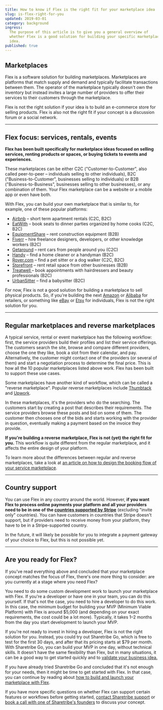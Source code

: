 ```yaml
---
title: How to know if Flex is the right fit for your marketplace idea
slug: is-flex-right-for-you
updated: 2019-03-01
category: background
ingress:
  The purpose of this article is to give you a general overview of
  whether Flex is a good solution for building your specific marketplace
  idea.
published: true
---
```


## Marketplaces

Flex is a software solution for building marketplaces. Marketplaces are
platforms that match supply and demand and typically facilitate
transactions between them. The operator of the marketplace typically
doesn't own the inventory but instead invites a large number of
providers to offer their services to their customers through the
marketplace.

Flex is not the right solution if your idea is to build an e-commerce
store for selling products. Flex is also not the right fit if your
concept is a discussion forum or a social network.

---

## Flex focus: services, rentals, events

**Flex has been built specifically for marketplace ideas focused on
selling services, renting products or spaces, or buying tickets to
events and experiences.**

These marketplaces can be either C2C ("Customer-to-Customer", also
called peer-to-peer – individuals selling to other individuals), B2C
("Business-to-Customer", businesses selling to individuals) or B2B
("Business-to-Business", businesses selling to other businesses), or any
combination of them. Your Flex marketplace can be a website or a mobile
app or even have both.

With Flex, you can build your own marketplace that is similar to, for
example, one of these popular platforms:

- [Airbnb](https://www.airbnb.com/) – short term apartment rentals (C2C,
  B2C)
- [EatWith](https://www.eatwith.com/) – book seats to dinner parties
  organized by home cooks (C2C, B2C)
- [EquipmentShare](https://www.equipmentshare.com/) – rent construction
  equipment (B2B)
- [Fiverr](https://www.fiverr.com/) – hire freelance designers,
  developers, or other knowledge workers (B2C)
- [Getaround](https://www.getaround.com/) – rent cars from people around
  you (C2C)
- [Handy](https://www.handy.com) – find a home cleaner or a handyman
  (B2C)
- [Rover.com](https://www.rover.com/) – find a pet sitter or a dog
  walker (C2C, B2C)
- [Storefront](https://www.thestorefront.com/) – rent retail space from
  other businesses (B2B)
- [Treatwell ](https://www.treatwell.co.uk/)– book appointments with
  hairdressers and beauty professionals (B2C)
- [UrbanSitter](https://www.urbansitter.com/) – find a babysitter (B2C)

For now, Flex is not a good solution for building a marketplace to sell
physical products. So, if you're building the next
[Amazon](https://www.amazon.com/) or [Alibaba](https://www.alibaba.com)
for retailers, or something like [eBay](https://www.ebay.com/) or
[Etsy](https://www.etsy.com/) for individuals, Flex is not the right
solution for you.

---

## Regular marketplaces and reverse marketplaces

A typical service, rental or event marketplace has the following
workflow: first, the service providers build their profiles and list
their service offerings. The customers search the site, browse and
compare different providers, choose the one they like, book a slot from
their calendar, and pay. Alternatively, the customer might contact one
of the providers (or several of them) and start a negotiation process to
determine the final price. This is how all the 10 popular marketplaces
listed above work. Flex has been built to support these use cases.

Some marketplaces have another kind of workflow, which can be called a
"reverse marketplace". Popular reverse marketplaces include
[Thumbtack](https://www.thumbtack.com/) and
[Upwork](https://upwork.com/).

In these marketplaces, it's the providers who do the searching. The
customers start by creating a post that describes their requirements.
The service providers browse these posts and bid on some of them. The
customer then chooses one of the bids and starts working with the
provider in question, eventually making a payment based on the invoice
they provide.

**If you're building a reverse marketplace, Flex is not (yet) the right
fit for you.** This workflow is quite different from the regular
marketplace, and it affects the entire design of your platform.

To learn more about the differences between regular and reverse
marketplaces, take a look at
[an article on how to design the booking flow of your service marketplace](https://www.sharetribe.com/academy/design-booking-flow-service-marketplace/).

---

## Country support

You can use Flex in any country around the world. However, **if you want
Flex to process online payments your platform and all your providers
need to be in one of the
[countries supported by Stripe](https://stripe.com/global)** (excluding
"invite only" countries). You can have customers in countries that
Stripe doesn't support, but if providers need to receive money from your
platform, they have to be in a Stripe-supported country.

In the future, it will likely be possible for you to integrate a payment
gateway of your choice to Flex, but this is not possible yet.

---

## Are you ready for Flex?

If you've read everything above and concluded that your marketplace
concept matches the focus of Flex, there's one more thing to consider:
are you currently at a stage where you need Flex?

You need to do some custom development work to launch your marketplace
with Flex. If you're a developer or have one in your team, you can do
this yourself. If that's not the case, you need to hire a developer to
do this work. In this case, the minimum budget for building your MVP
(Minimum Viable Platform) with Flex is around \$5,000 (and depending on
your exact requirements, the cost could be a lot more). Typically, it
takes 1–2 months from the day you start development to launch your MVP.

If you're not ready to invest in hiring a developer, Flex is not the
right solution for you. Instead, you could try out Sharetribe Go, which
is free to test for the first 30 days, and after that its pricing starts
at \$79 per month. With Sharetribe Go, you can build your MVP in one
day, without technical skills. It doesn't have the same flexibility than
Flex, but in many situations, it can be a good way to get started
quickly and to
[validate your business idea.](https://www.sharetribe.com/academy/how-to-validate-your-marketplace-idea-before-building-the-platform/)

If you have already tried Sharetribe Go and concluded that it's not
enough for your needs, then it might be time to get started with Flex.
In that case, you can continue by reading about
[how to build and launch your marketplace with Flex](/background/how-to-build-and-launch-with-flex/).

If you have more specific questions on whether Flex can support certain
features or workflows before getting started,
[contact Sharetribe support](mailto:flex-support@sharetribe.com) or
[book a call with one of Sharetribe's founders](https://calendly.com/welcome-to-flex/first-call)
to discuss your concept.

